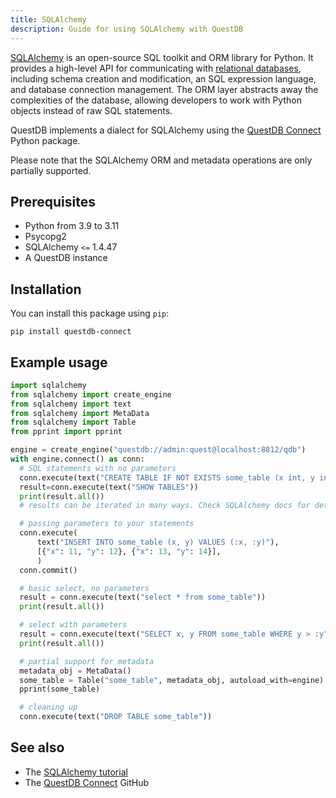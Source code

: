 ```yaml
---
title: SQLAlchemy
description: Guide for using SQLAlchemy with QuestDB
---
```


[SQLAlchemy](https://www.sqlalchemy.org/) is an open-source SQL toolkit and ORM
library for Python. It provides a high-level API for communicating with
[relational databases](/glossary/relational-database/), including schema
creation and modification, an SQL expression language, and database connection
management. The ORM layer abstracts away the complexities of the database,
allowing developers to work with Python objects instead of raw SQL statements.

QuestDB implements a dialect for SQLAlchemy using the
[QuestDB Connect](https://github.com/questdb/questdb-connect) Python package.

Please note that the SQLAlchemy ORM and metadata operations are only partially
supported.

## Prerequisites

- Python from 3.9 to 3.11
- Psycopg2
- SQLAlchemy `<=` 1.4.47
- A QuestDB instance

## Installation

You can install this package using `pip`:

```shell
pip install questdb-connect
```

## Example usage

```python
import sqlalchemy
from sqlalchemy import create_engine
from sqlalchemy import text
from sqlalchemy import MetaData
from sqlalchemy import Table
from pprint import pprint

engine = create_engine("questdb://admin:quest@localhost:8812/qdb")
with engine.connect() as conn:
  # SQL statements with no parameters
  conn.execute(text("CREATE TABLE IF NOT EXISTS some_table (x int, y int)"))
  result=conn.execute(text("SHOW TABLES"))
  print(result.all())
  # results can be iterated in many ways. Check SQLAlchemy docs for details

  # passing parameters to your statements
  conn.execute(
      text("INSERT INTO some_table (x, y) VALUES (:x, :y)"),
      [{"x": 11, "y": 12}, {"x": 13, "y": 14}],
      )
  conn.commit()

  # basic select, no parameters
  result = conn.execute(text("select * from some_table"))
  print(result.all())

  # select with parameters
  result = conn.execute(text("SELECT x, y FROM some_table WHERE y > :y"), {"y": 2})
  print(result.all())

  # partial support for metadata
  metadata_obj = MetaData()
  some_table = Table("some_table", metadata_obj, autoload_with=engine)
  pprint(some_table)

  # cleaning up
  conn.execute(text("DROP TABLE some_table"))
```

## See also

- The
  [SQLAlchemy tutorial](https://docs.sqlalchemy.org/en/14/tutorial/index.html)
- The [QuestDB Connect](https://pypi.org/project/questdb-connect/) GitHub
